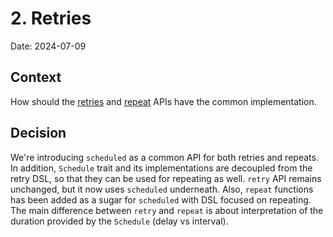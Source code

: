 # 2. Retries

Date: 2024-07-09

## Context

How should the [retries](../retries.md) and [repeat](../repeat.md) APIs have the common implementation.

## Decision

We're introducing `scheduled` as a common API for both retries and repeats.
In addition, `Schedule` trait and its implementations are decoupled from the retry DSL, so that they can be used for repeating as well.
`retry` API remains unchanged, but it now uses `scheduled` underneath.
Also, `repeat` functions has been added as a sugar for `scheduled` with DSL focused on repeating.
The main difference between `retry` and `repeat` is about interpretation of the duration provided by the `Schedule` (delay vs interval).

